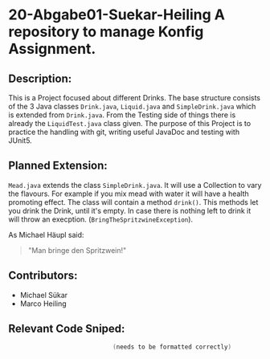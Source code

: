 # 20-Abgabe01-Suekar-Heiling A repository to manage Konfig Assignment.  

## Description:        
This is a Project focused about different Drinks. The base structure consists of the 3 Java classes `Drink.java`, `Liquid.java` and `SimpleDrink.java` which is extended from `Drink.java`. From the Testing side of things there is already the `LiquidTest.java` class given. 
The purpose of this Project is to practice the handling with git, writing useful JavaDoc and testing with JUnit5.
## Planned Extension: 
`Mead.java` extends the class `SimpleDrink.java`. It will use a Collection to vary the flavours.
For example if you mix mead with water it will have a health promoting
effect. The class will contain a method `drink()`. This methods let you drink the Drink,
until it's empty. In case there is nothing left to drink it will throw an execption.
(`BringTheSpritzwineException`).

As Michael Häupl said:
> "Man bringe den Spritzwein!"
    
## Contributors:
* Michael Sükar
* Marco Heiling
    
## Relevant Code Sniped:  
```java
                             (needs to be formatted correctly)
```